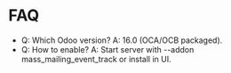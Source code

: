 # FAQ

- Q: Which Odoo version? A: 16.0 (OCA/OCB packaged).
- Q: How to enable? A: Start server with --addon mass_mailing_event_track or install in UI.
